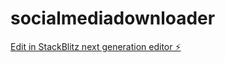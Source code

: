 # socialmediadownloader

[Edit in StackBlitz next generation editor ⚡️](https://stackblitz.com/~/github.com/kushal-202/socialmediadownloader)